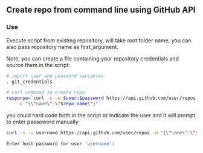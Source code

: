 ## Create repo from command line using GitHub API

### Use

Execute script from existing repository, will take root folder name, you can also pass
repository name as first_argument.

Note, you can create a file containing your repository credentials and source them in the
script:
```bash
# import user and password variables
. git_credentials

# curl command to create repo
response=`curl -s -u $user:$password https://api.github.com/user/repos \
    -d "{\"name\":\"$repo_name\"}"`
```

you could hard code both in the script or indicate the user and it will prompt to enter
passoword manually
```bash
curl -s -u username https://api.github.com/user/repos -d "{\"name\":\"$repo_name\"}"

Enter host password for user 'username':
```
